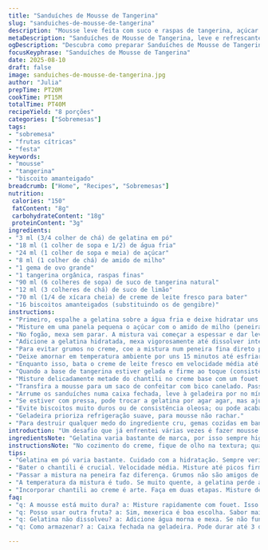 ```yaml
---
title: "Sanduíches de Mousse de Tangerina"
slug: "sanduiches-de-mousse-de-tangerina"
description: "Mousse leve feita com suco e raspas de tangerina, açúcar e gema cozida com amido de milho para dar textura. Gelatina hidratada para firmeza, misturada com creme chantili para suavizar. Pode usar biscoitos de gengibre, mas substitui por biscoitos amanteigados para textura diferente. Receita envolve habilidades como gelatinização e batimento correto do chantili. Gelar por horas para biscoitos amaciarem e absorverem umidade da mousse, melhorando o sabor. A receita foi adaptada para alterar ingredientes e quantidades, e tempos foram ajustados levemente para melhor resultado sensorial e técnica. Receita rende 8 porções, ideal para sobremesa leve e refrescante."
metaDescription: "Sanduíches de Mousse de Tangerina, leve e refrescante, perfeita sobremesa para qualquer ocasião."
ogDescription: "Descubra como preparar Sanduíches de Mousse de Tangerina, uma sobremesa refrescante e deliciosa que combina tangerina e chantili."
focusKeyphrase: "Sanduíches de Mousse de Tangerina"
date: 2025-08-10
draft: false
image: sanduiches-de-mousse-de-tangerina.jpg
author: "Julia"
prepTime: PT20M
cookTime: PT15M
totalTime: PT40M
recipeYield: "8 porções"
categories: ["Sobremesas"]
tags:
- "sobremesa"
- "frutas cítricas"
- "festa"
keywords:
- "mousse"
- "tangerina"
- "biscoito amanteigado"
breadcrumb: ["Home", "Recipes", "Sobremesas"]
nutrition: 
 calories: "150"
 fatContent: "8g"
 carbohydrateContent: "18g"
 proteinContent: "3g"
ingredients:
- "3 ml (3/4 colher de chá) de gelatina em pó"
- "18 ml (1 colher de sopa e 1/2) de água fria"
- "24 ml (1 colher de sopa e meia) de açúcar"
- "8 ml (1 colher de chá) de amido de milho"
- "1 gema de ovo grande"
- "1 tangerina orgânica, raspas finas"
- "90 ml (6 colheres de sopa) de suco de tangerina natural"
- "12 ml (3 colheres de chá) de suco de limão"
- "70 ml (1/4 de xícara cheia) de creme de leite fresco para bater"
- "16 biscoitos amanteigados (substituindo os de gengibre)"
instructions:
- "Primeiro, espalhe a gelatina sobre a água fria e deixe hidratar uns 7 minutos; o tempo muda conforme a marca, não esqueça de ajustar se sua gelatina demorar demais."
- "Misture em uma panela pequena o açúcar com o amido de milho (peneirado para evitar grumos) e a gema; mexa bem com fouet para integrar, sem formar pelotas. Junte rapidamente as raspas da tangerina, suco da fruta e limão para equilibrar a acidez e aroma, leve ao fogo médio-baixo."
- "No fogão, mexa sem parar. A mistura vai começar a espessar e dar leves bolhinhas na borda, sinal clássico de ponto para esse tipo de creme; quando engrossar e ficar com textura de mingau leve, retire rápido. Se demorar, pode talhar a gema."
- "Adicione a gelatina hidratada, mexa vigorosamente até dissolver inteiramente; gelatina quente demais perde firmeza, quente demais pra gelar, frio não dissolve — temperatura entre morno e quente funciona melhor."
- "Para evitar grumos no creme, coe a mistura num peneira fina direto para um bowl. Cubra com filme plástico tocando a superfície do creme para não formar película, isso mantém a mousse cremosa."
- "Deixe amornar em temperatura ambiente por uns 15 minutos até esfriar a olho nu; aí coloque na geladeira por aproximadamente 1h45, não muito mais para não endurecer demais antes de misturar com o chantili."
- "Enquanto isso, bata o creme de leite fresco em velocidade média até formar picos firmes, mas tome cuidado para não passar do ponto, que vira manteiga; fique de olho na textura, é questão de segundos."
- "Quando a base de tangerina estiver gelada e firme ao toque (consistência de gelatina mole), retire da geladeira. Bata com espátula para quebrar a firmeza exagerada e deixá-la mais maleável, importante para não formar grumos na mousse final."
- "Misture delicadamente metade do chantili no creme base com um fouet para incorporar suavemente, dar leveza, depois com uma espátula traga o restante do chantili, fazendo movimentos de baixo para cima, para não perder o ar."
- "Transfira a mousse para um saco de confeitar com bico canelado. Passe uma camada generosa na metade dos biscoitos amanteigados, cubra com biscoito e aperte levemente, sem esmagar para conservar a estrutura."
- "Arrume os sanduíches numa caixa fechada, leve à geladeira por no mínimo 7 horas, ideal para a umidade da mousse amolecer os biscoitos e intensificar sabor. Overnight funciona maravilhosamente bem."
- "Se estiver com pressa, pode trocar a gelatina por agar agar, mas ajuste a quantidade pois agar pode ficar mais firme e com textura granulada se usar demais. Troque tangerina por mexerica para sabor mais intenso e fresco."
- "Evite biscoitos muito duros ou de consistência oleosa; ou pode acabar com baile de texturas e embatumamento no recheio."
- "Geladeira prioriza refrigeração suave, para mousse não rachar."
- "Para destruir qualquer medo do ingrediente cru, gemas cozidas em banho-maria ajudam, mas aqui a mistura cozida direto na panela já é segura, só não pare de mexer."
introduction: "Um desafio que já enfrentei várias vezes é fazer mousse com frutas cítricas sem perder a delicadeza do sabor ou a textura cremosa. Combinar o toque ácido da tangerina com o doce na medida certa nunca é simples, ainda mais quando preciso que os biscoitos absorvam umidade, ficando macios, sem encharcar. Usei biscoitos amanteigados em vez dos tradicionais de gengibre para dar uma textura diferente, que já testei e adoro porque traz mais conforto e menos agressividade ao paladar. Sempre observo atentamente os sinais visuais, como a espessura do creme e o tempo de geladeira, variando conforme estação e qualidade dos ingredientes. Aqui, balanço a firmeza da gelatina com a leveza do chantili para algo que se desmancha na boca, mas sustenta bem o conjunto até o dia seguinte."
ingredientsNote: "Gelatina varia bastante de marca, por isso sempre higroteste e ajuste a quantidade se necessário; para quem não tem gelatina, agar agar é bom substituto, mas exige cuidado para não endurecer demais. Use sempre frutas frescas e orgânicas para evitar sabores químicos da casca, que interfere no resultado. O creme de leite deve ser fresco e com no mínimo 35% gordura para bater; versões mais leves não funcionam, comprometem textura. Prefira biscoitos amanteigados ou de baunilha, pois biscoitos de gengibre podem ser muito fortes e alterar sabor. A gema cozida aqui é essencial para consistência, substituições podem mudar textura e segurança alimentar. Ácido do limão ajuda a ajustar balanceamento e contrabalançar doçura, mas não exagere para não amargar."
instructionsNote: "No cozimento do creme, fique de olho na textura; quando começa a engrossar, é hora de tirar. Mexer sem parar evita aquecer demais e talhar a gema. Passar por peneira elimina grumos e mantém mousse delicada. Bater chantili firme mas não exceder é questão de tato e prática: fica melhor quando dá para ver o traço da colher sem desmanchar. Misturar chantili ao creme base em duas etapas evita desmanchar bolhas de ar que deixam a mousse leve e aerada. Cobrir a base com filme plástico evita pele grossa que faz textura desagradável. A fase de gelar com a mousse montada nos biscoitos demora, mas o resultado vale cada minuto. Caso a mousse fique muito dura após gelar, bata rapidamente com fouet para amolecer antes de montar. Se quiser um toque especial, pode adicionar raspas de laranja ou uma pitada de cardamomo no creme para aroma inusitado e elegante."
tips:
- "Gelatina em pó varia bastante. Cuidado com a hidratação. Sempre verifique orientações da embalagem. Pode mudar a firmeza da mousse. Use água fria. Não exagere."
- "Bater o chantili é crucial. Velocidade média. Misture até picos firmes. Fique de olho. Pode virar manteiga num passe de mágica. Use creme de leite fresco, com 35% de gordura."
- "Passar a mistura na peneira faz diferença. Grumos não são amigos de mousse delicada. Sempre coe antes de gelar. Isso garante textura suave. Não pule essa etapa."
- "A temperatura da mistura é tudo. Se muito quente, a gelatina perde a firmeza. Se fria, não dissolve. Sempre busque equilíbrio entre morno e quente. Essencial para sucesso da receita."
- "Incorporar chantili ao creme é arte. Faça em duas etapas. Misture devagar, movimentos de baixo para cima. Isso preserva a leveza. Mousse precisa de ar. Pense nisso."
faq:
- "q: A mousse está muito dura? a: Misture rapidamente com fouet. Isso ajuda a amolecer. Se ficar rígida após gelar, é difícil. Pode bater as vezes, cuidado."
- "q: Posso usar outra fruta? a: Sim, mexerica é boa escolha. Sabor mais intenso. Sempre teste com frutas frescas. Para variar, laranja é outra opção válida."
- "q: Gelatina não dissolveu? a: Adicione água morna e mexa. Se não funcionar, pode ser que a gelatina estiver velha. Cuidado com a compra, não esqueça de checar a data."
- "q: Como armazenar? a: Caixa fechada na geladeira. Pode durar até 3 dias. Mousse absorve umidade dos biscoitos. Lembre-se, textura muda com o tempo. Siga essa dica."

---
```

